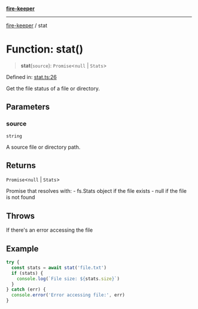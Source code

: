 [**fire-keeper**](../README.md)

***

[fire-keeper](../README.md) / stat

# Function: stat()

> **stat**(`source`): `Promise`\<`null` \| `Stats`\>

Defined in: [stat.ts:26](https://github.com/phonowell/fire-keeper/blob/main/src/stat.ts#L26)

Get the file status of a file or directory.

## Parameters

### source

`string`

A source file or directory path.

## Returns

`Promise`\<`null` \| `Stats`\>

Promise that resolves with:
         - fs.Stats object if the file exists
         - null if the file is not found

## Throws

If there's an error accessing the file

## Example

```typescript
try {
  const stats = await stat('file.txt')
  if (stats) {
    console.log(`File size: ${stats.size}`)
  }
} catch (err) {
  console.error('Error accessing file:', err)
}
```
